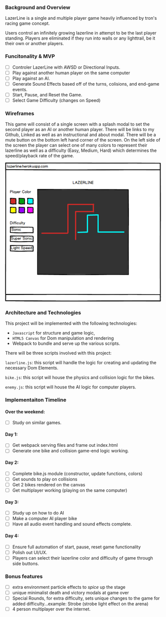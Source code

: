 ### Background and Overview

LazerLine is a single and multiple player game heavily influenced by tron's racing game concept. 

Users control an infinitely growing lazerline in attempt to be the last player standing. Players are eliminated if they run into walls or any lighttrail, be it their own or another players. 

### Funcitonality & MVP 

- [ ] Controler LazerLine with AWSD or Directional Inputs. 
- [ ] Play against another human player on the same computer
- [ ] Play against an AI. 
- [ ] Generate Sound Effects based off of the turns, colisions, and end-game events. 
- [ ] Start, Pause, and Reset the Game. 
- [ ] Select Game Difficulty (changes on Speed)

### Wireframes

This game will consist of a single screen with a splash modal to set the second player as an AI or another human player. There will be links to my Github, Linked as well as an instructional and about modal. There will be a mute button on the bottom left hand corner of the screen. On the left side of the screen the player can select one of many colors to represent their lazerline as well as a difficulty (Easy, Medium, Hard) which determines the speed/playback rate of the game. 

![LAZERLINE](https://github.com/Mpompili/lazerline/blob/master/images/LazerLine%20WF.png?raw=true)

### Architecture and Technologies

This project will be implemented with the following technologies: 

+ ``Javascript`` for structure and game logic,
+ ``HTML5 Canvas`` for Dom manipulation and rendering
+ Webpack to bundle and serve up the various scripts. 

There will be three scripts involved with this project:

``lazerline.js``: this script will handle the logic for creating and updating the necessary Dom Elements.

``bike.js``: this script will house the physics and collision logic for the bikes.

``enemy.js``: this script will house the AI logic for computer players. 

### Implementaiton Timeline 

#### Over the weekend:
- [ ] Study on similar games. 
#### Day 1: 
- [ ] Get webpack serving files and frame out index.html
- [ ] Generate one bike and collision game-end logic working. 
#### Day 2: 
- [ ] Complete bike.js module (constructor, update functions, colors) 
- [ ] Get sounds to play on collisions 
- [ ] Get 2 bikes rendered on the canvas 
- [ ] Get multiplayer working (playing on the same computer)
#### Day 3: 
- [ ] Study up on how to do AI
- [ ] Make a computer AI player bike 
- [ ] Have all audio event handling and sound effects complete. 
#### Day 4:  
- [ ] Ensure full automation of start, pause, reset game functionality 
- [ ] Polish out UI/UX. 
- [ ] Players can select their lazerline color and difficulty of game through side buttons. 

### Bonus features

- [ ] extra environment particle effects to _spice_ up the stage
- [ ] unique minimalist death and victory modals at game over
- [ ] Special Rounds, for extra difficulty, sets unique changes to the game for added difficulty...example: Strobe (strobe light effect on the arena) 
- [ ] 4 person multiplayer over the internet.